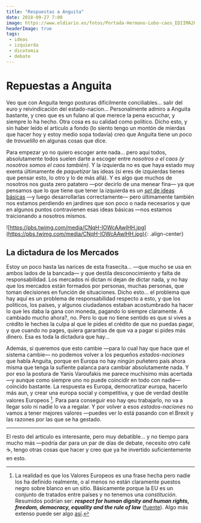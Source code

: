 ```yaml
---
title: "Respuestas a Anguita"
date: 2018-09-27 7:00
image: https://www.eldiario.es/fotos/Portada-Hermano-Lobo-caos_EDIIMA20180531_0444_21.jpg
headerImage: true 
tags: 
 - ideas
 - izquierda
 - dicotomia
 - debate
---
```


# Repuestas a Anguita

Veo que con Anguita tengo posturas difícilmente conciliables... salir del euro y reivindicación del estado-nacion... Personalmente admiro a Anguita bastante, y creo que es un fulano al que merece la pena escuchar, y siempre lo ha hecho. Otra cosa es su calidad como político. Dicho esto, y sin haber leído el articulo a fondo (lo siento tengo un montón de mierdas que hacer hoy y estoy medio sopa todavía) creo que Anguita tiene un poco de *travuelillo* en algunas cosas que dice. 

Para empezar yo no quiero escoger ante nada... pero aquí todos, absolutamente todos suelen darte a escoger entre _nosotros o el caos (y nosotros somos el caos también)_. Y la izquierda no es que haya estado muy exenta últimamente de _paquetizar_ las ideas (si eres de izquierdas tienes que pensar esto, lo otro y lo de más allá). Y es algo que muchos de nosotros nos gusta zero patatero —por decirlo de una menear fina— ya que pensamos que lo que tiene que tener la izquierda es un [_set_ de ideas básicas](/blog/2018/08/18/sobre-la-apertura-de-mentes-y-ideas/#el-dogma) —y luego desarrollarlas correctamente— pero últimamente también nos estamos perdiendo en jardines que son poco o nada necesarios y que en algunos puntos contravienen esas ideas básicas —nos estamos traicionando a nosotros mismos.  

![https://pbs.twimg.com/media/CNqH-IOWcAAwlHH.jpg](https://pbs.twimg.com/media/CNqH-IOWcAAwlHH.jpg){: .align-center}

## La dictadura de los Mercados

Estoy un poco hasta las narices de esta frasecita... —que mucho se usa en ambos lados de la bancada— y que destila desconocimiento y falta de responsabilidad. Los mercados ni dictan ni dejan de dictar nada, y no hay que los mercados están formados por personas, muchas personas, que toman decisiones en función de situaciones. Dicho esto... el problema que hay aquí es un problema de responsabilidad respecto a esto, y que los politicos, los países, y algunos ciudadanos estaban acostumbrado ha hacer lo que les daba la gana con moneda, pagando lo siempre claramente. A cambiado mucho ahora?, no. Pero lo que no tiene sentido es que si vives a crédito le heches la culpa al que le pides el crédito de que no puedas pagar, y que cuando no pages, quiera garantías de que va a pagar si pides más dinero.  Esa es toda la dictadura que hay... 

Además, si queremos que esto cambie —para lo cual hay que hace que el sistema cambie— no podemos volver a los pequeños _estados-naciones_ que habla Anguita, porque en Europa no hay ningún puñetero país ahora misma que tenga la sufiente palanca para cambiar absolutamente nada. Y por eso la postura de Yanis Varoufakis me parece muchísimo más acertada —y aunque como siempre uno no puede coincidir en todo con nadie— coincido bastante. La respuesta es Europa, democratizar europa, hacerlo más aun, y crear una europa social y competitiva, y que de verdad destile valores Europeos [^1]. Para para conseguir eso hay qeu trabajarlo, no va a llegar solo ni nadie lo va a regalar. Y por volver a esos _estados-naciones_ no vamos a tener mejores valores —puedes ver lo está pasando con el Brexit y las razones por las que se ha gestado. 

------

El resto del articulo es interesante, pero muy debatible... y no tiempo para mucho más —podría dar para un par de días de debate, necesito otro café :coffee:, tengo otras cosas que hacer y creo que ya he invertido suficientemente en esto. 



[^1]: La realidad es que los Valores Europeos es una frase hecha pero nadie los ha definido realmente, o al menos no están claramente puestos negro sobre blanco en un sitio. Básicamente porque la EU es un conjunto de tratados entre países y no tenemos una *constitución*. Resumidos podrían ser: ***respect for human dignity and human rights, freedom, democracy, equality and the rule of law*** ([fuente](https://europarlamentti.info/en/values-and-objectives/values/)). Algo más extenso puede ser algo [así](http://ec.europa.eu/commfrontoffice/publicopinion/archives/eb/eb77/eb77_value_en.pdf).